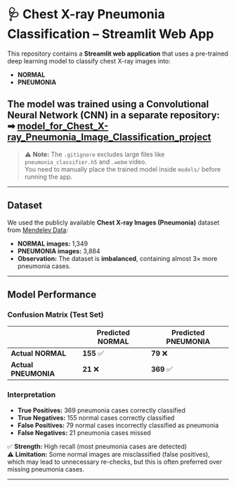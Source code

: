 # 🩺 Chest X-ray Pneumonia Classification – Streamlit Web App

This repository contains a **Streamlit web application** that uses a pre-trained deep learning model to classify chest X-ray images into:
- **NORMAL**
- **PNEUMONIA**

The model was trained using a Convolutional Neural Network (CNN) in a **separate repository**:  
➡ [model_for_Chest_X-ray_Pneumonia_Image_Classification_project](https://github.com/danyIkram/model_for_Chest_X-ray_Pneumonia_Image_Classification_project)
---

> ⚠️ **Note:** The `.gitignore` excludes large files like `pneumonia_classifier.h5` and `.webm` video.  
> You need to manually place the trained model inside `models/` before running the app.

---

## Dataset

We used the publicly available **Chest X-ray Images (Pneumonia)** dataset from [Mendeley Data](https://data.mendeley.com/datasets/rscbjbr9sj/2):

- **NORMAL images:** 1,349  
- **PNEUMONIA images:** 3,884  
- **Observation:** The dataset is **imbalanced**, containing almost 3× more pneumonia cases.

---

## Model Performance

### Confusion Matrix (Test Set)

|                | Predicted NORMAL | Predicted PNEUMONIA |
|----------------|----------------|---------------------|
| **Actual NORMAL**   | **155** ✅          | **79** ❌               |
| **Actual PNEUMONIA**| **21** ❌           | **369** ✅              |

### Interpretation
- **True Positives:** 369 pneumonia cases correctly classified  
- **True Negatives:** 155 normal cases correctly classified  
- **False Positives:** 79 normal cases incorrectly classified as pneumonia  
- **False Negatives:** 21 pneumonia cases missed  

✅ **Strength:** High recall (most pneumonia cases are detected)  
⚠️ **Limitation:** Some normal images are misclassified (false positives), which may lead to unnecessary re-checks, but this is often preferred over missing pneumonia cases.

---

